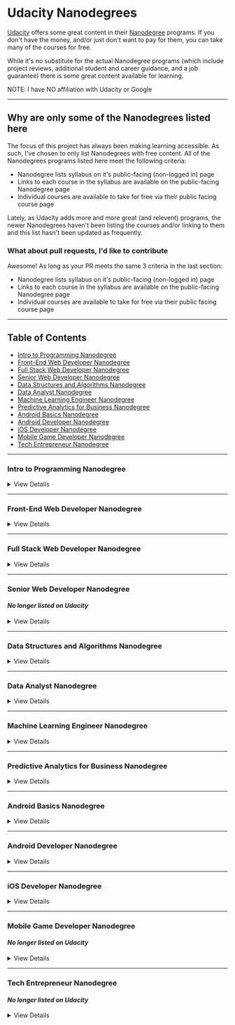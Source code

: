 # Udacity Nanodegrees

[Udacity](https://www.udacity.com/) offers some great content in their
[Nanodegree](https://www.udacity.com/nanodegree) programs. If you don't have
the money, and/or just don't want to pay for them, you can take many of the
courses for free.

While it's no substitute for the actual Nanodegree programs
(which include project reviews, additional student and career guidance, and a
job guarantee) there is some great content available for learning.

NOTE: I have NO affiliation with Udacity or Google

---

## Why are only some of the Nanodegrees listed here

The focus of this project has always been making learning accessible. As
such, I've chosen to only list Nanodegrees with free content. All of
the Nanodegrees programs listed here meet the following criteria:

* Nanodegree lists syllabus on it's public-facing (non-logged in) page
* Links to each course in the syllabus are available on the public-facing Nanodegree page
* Individual courses are available to take for free via their public facing course page

Lately, as Udacity adds more and more great (and relevent) programs, the
newer Nanodegrees haven't been listing the courses and/or linking to them and
this list hasn't been updated as frequently.

### What about pull requests, I'd like to contribute

Awesome! As long as your PR meets the same 3 criteria in the last section:

* Nanodegree lists syllabus on it's public-facing (non-logged in) page
* Links to each course in the syllabus are available on the public-facing Nanodegree page
* Individual courses are available to take for free via their public facing course page

---

## Table of Contents

* [Intro to Programming Nanodegree](#intro-to-programming-nanodegree)
* [Front-End Web Developer Nanodegree](#front-end-web-developer-nanodegree)
* [Full Stack Web Developer Nanodegree](#full-stack-web-developer-nanodegree)
* [Senior Web Developer Nanodegree](#senior-web-developer-nanodegree)
* [Data Structures and Algorithms Nanodegree](#data-structures-and-algorithms-nanodegree)
* [Data Analyst Nanodegree](#data-analyst-nanodegree)
* [Machine Learning Engineer Nanodegree](#machine-learning-engineer-nanodegree)
* [Predictive Analytics for Business Nanodegree](#predictive-analytics-for-business-nanodegree)
* [Android Basics Nanodegree](#android-basics-nanodegree)
* [Android Developer Nanodegree](#android-developer-nanodegree)
* [iOS Developer Nanodegree](#ios-developer-nanodegree)
* [Mobile Game Developer Nanodegree](#mobile-game-developer-nanodegree)
* [Tech Entrepreneur Nanodegree](#tech-entrepreneur-nanodegree)

---

### Intro to Programming Nanodegree

<details>
  <summary>View Details</summary>

Master the skills required to become a Front-End Web Developer, and start
building beautiful, responsive websites optimized for mobile and desktop
performance.

Learn the fundamentals of how the web works and gain a working knowledge of the
three foundational languages that power each and every website: HTML, CSS and
JavaScript.

1. [Intro to HTML and CSS](https://www.udacity.com/course/intro-to-html-and-css--ud304)
1. [Intro to Python Programming](https://www.udacity.com/course/introduction-to-python--ud1110)
1. [JavaScript Basics](https://www.udacity.com/course/javascript-basics--ud804)

</details>

---

### Front-End Web Developer Nanodegree

<details>
  <summary>View Details</summary>

Master the skills required to become a Front-End Web Developer, and start
building beautiful, responsive websites optimized for mobile and desktop
performance.

Learn the fundamentals of how the web works and gain a working knowledge of the
three foundational languages that power each and every website: HTML, CSS and
JavaScript.

1. [Intro to HTML and CSS](https://www.udacity.com/course/intro-to-html-and-css--ud304)
1. [Responsive Web Design Fundamentals](https://www.udacity.com/course/responsive-web-design-fundamentals--ud893)
1. [Responsive Images](https://www.udacity.com/course/responsive-images--ud882)
1. [JavaScript Basics](https://www.udacity.com/course/javascript-basics--ud804)
1. [Intro to jQuery](https://www.udacity.com/course/intro-to-jquery--ud245)
1. [Object-Oriented JavaScript](https://www.udacity.com/course/object-oriented-javascript--ud015)
1. [HTML5 Canvas](https://www.udacity.com/course/html5-canvas--ud292)
1. [Website Performance Optimization](https://www.udacity.com/course/website-performance-optimization--ud884)
1. [Browser Rendering Optimization](https://www.udacity.com/course/browser-rendering-optimization--ud860)
1. [Intro to AJAX](https://www.udacity.com/course/intro-to-ajax--ud110)
1. [JavaScript Design Patterns](https://www.udacity.com/course/javascript-design-patterns--ud989)
1. [JavaScript Testing](https://www.udacity.com/course/javascript-testing--ud549)
1. [Front-End Interview Prep](https://www.udacity.com/course/front-end-interview-prep--ud250)

</details>

---

### Full Stack Web Developer Nanodegree

<details>
  <summary>View Details</summary>

This program will prepare you for a job as a Full Stack Web Developer, and teach
you to build complex server-side web applications that use powerful relational
databases to persistently store data.

You’ll learn to build applications that can support any front-end, and scale to
support hundreds of thousands of users.

#### Part 1: Developer Tools

1. [Shell WorkShop](https://www.udacity.com/course/shell-workshop--ud206)
1. [Version Control with Git](https://www.udacity.com/course/version-control-with-git--ud123)
1. [HTTP & Webservers](https://www.udacity.com/course/http-web-servers--ud303)
1. [Networking For Developers](https://www.udacity.com/course/networking-for-web-developers--ud256)

#### Part 2: Databases with SQL & Python

1. [Intro to Relational Databases](https://www.udacity.com/course/intro-to-relational-databases--ud197)

#### Part 3: Servers, Authorization, and CRUD

1. [Full Stack Foundations](https://www.udacity.com/course/full-stack-foundations--ud088)
1. [Authentication & Authorization](https://www.udacity.com/course/authentication-authorization-oauth--ud330)
1. [RESTful APIs](https://www.udacity.com/course/designing-restful-apis--ud388)

#### Part 4: Deploying to Linux Servers

1. [Configuring Linux Web Servers](https://www.udacity.com/course/configuring-linux-web-servers--ud299)

#### Extracurricular Material

1. [Web Accessibility](https://www.udacity.com/course/web-accessibility--ud891)
1. [Javascript Design Patterns](https://www.udacity.com/course/javascript-design-patterns--ud989)
1. [Intro to AJAX](https://www.udacity.com/course/intro-to-ajax--ud110)

#### Interviewing

1. [Full-Stack Interview Prep](https://www.udacity.com/course/full-stack-interview-prep--ud252)

</details>

---

### Senior Web Developer Nanodegree

#### _No longer listed on Udacity_

<details>
  <summary>View Details</summary>

This program begins where our Front-End Web Developer Nanodegree program ends,
and is designed to give intermediate developers the chance to build on existing
front-end skills and master the newest technologies available.

This program ensures you’re supremely well-prepared to succeed in a Senior Web
Developer role.

1. [Building High Conversion Web Forms](https://www.udacity.com/course/building-high-conversion-web-forms--ud890)
1. [Web Tooling & Automation](https://www.udacity.com/course/web-tooling-automation--ud892)
1. [JavaScript Promises](https://www.udacity.com/course/javascript-promises--ud898)
1. [Offline Web Applications](https://www.udacity.com/course/offline-web-applications--ud899)
1. [Web Accessibility](https://www.udacity.com/course/web-accessibility--ud891)
1. [Front-End Frameworks](https://www.udacity.com/course/front-end-frameworks--ud894)
1. [Client-Server Communications](https://www.udacity.com/course/client-server-communication--ud897)

</details>

---

### Data Structures and Algorithms Nanodegree

<details>
  <summary>View Details</summary>

Ace Technical Coding Interviews

In this nanodegree you will learn data structures and algorithms by solving 80+ practice problems.
You will begin each course by learning to solve defined problems related to a particular data
structure and algorithm.

By the end of each course, you would be able to evaluate and assess
different data structures and algorithms for any open-ended problem and implement a solution based
on your design choices.

1. [Data Structures and Algorithms in Python](https://www.udacity.com/course/data-structures-and-algorithms-in-python--ud513)
1. [Intro to Algorithms](https://www.udacity.com/course/intro-to-algorithms--cs215)
1. [Intro to Theoretical Computer Science](https://www.udacity.com/course/intro-to-theoretical-computer-science--cs313)
1. [Computability, Complexity & Algorithms](https://www.udacity.com/course/computability-complexity-algorithms--ud061)
1. [Intro to Graduate Algorithms](https://www.udacity.com/course/introduction-to-graduate-algorithms--ud401)
1. [High Performance Computing](https://www.udacity.com/course/high-performance-computing--ud281)

</details>

---

### Data Analyst Nanodegree

<details>
  <summary>View Details</summary>

We built this program with expert analysts and scientists at leading technology
companies to ensure you master the exact skills necessary to build a career in
data science.

Learn to clean up messy data, uncover patterns and insights, make predictions using machine learning, and clearly communicate critical findings.

1. [Intro to Descriptive Statistics](https://www.udacity.com/course/intro-to-descriptive-statistics--ud827)
1. [Intro to Inferential Statistics](https://www.udacity.com/course/intro-to-inferential-statistics--ud201)
1. [Intro to Data Analysis](https://www.udacity.com/course/intro-to-data-analysis--ud170)
1. [Data Wrangling with MongoDB](https://www.udacity.com/course/data-wrangling-with-mongodb--ud032)
1. [Data Analysis with R](https://www.udacity.com/course/data-analysis-with-r--ud651)
1. [Intro to Machine Learning](https://www.udacity.com/course/intro-to-machine-learning--ud120)
1. [Data Visualization and D3.js](https://www.udacity.com/course/data-visualization-and-d3js--ud507)
1. [Intro to HTML and CSS](https://www.udacity.com/course/intro-to-html-and-css--ud304)
1. [JavaScript Basics](https://www.udacity.com/course/javascript-basics--ud804)
1. [A/B Testing](https://www.udacity.com/course/ab-testing--ud257)

</details>

---

### Machine Learning Engineer Nanodegree

<details>
  <summary>View Details</summary>

Machine learning represents a key evolution in the fields of computer
science, data analysis, software engineering, and artificial intelligence.

This program will teach you how to become a machine learning engineer,
and apply predictive models to massive data sets in fields like finance,
healthcare, education, and more.

1. [Intro to Descriptive Statistics](https://www.udacity.com/course/intro-to-descriptive-statistics--ud827)
1. [Intro to Data Science](https://www.udacity.com/course/intro-to-data-science--ud359)
1. [Intro to Artificial Intelligence](https://www.udacity.com/course/intro-to-artificial-intelligence--cs271)
1. [Intro to Machine Learning](https://www.udacity.com/course/intro-to-machine-learning--ud120)
1. [Deep Learning](https://www.udacity.com/course/intro-to-tensorflow-for-deep-learning--ud187)
1. [Reinforcement Learning](https://www.udacity.com/course/reinforcement-learning--ud600)
1. [Artificial Intelligence for Robotics](https://www.udacity.com/course/artificial-intelligence-for-robotics--cs373)
1. [Machine Learning for Trading](https://www.udacity.com/course/machine-learning-for-trading--ud501)
1. [Machine Learning Interview Preparation](https://www.udacity.com/course/machine-learning-interview-prep--ud1001)

</details>

---

### Predictive Analytics for Business Nanodegree

<details>
  <summary>View Details</summary>

As more and more companies incorporate predictive analytics into their data
strategies, demand for business analysts with these skills is growing rapidly,
and salaries are rising. This Nanodegree program will equip you with these very
in-demand skills, and no programming experience is required to enroll!

You’ll master the most important predictive techniques, work with leading
tools in the space, and learn to deliver high-value solutions to important
business problems.

1. [Problem Solving with Advanced Analytics](https://www.udacity.com/course/problem-solving-with-advanced-analytics--ud976)
1. [Creating an Analytical Dataset](https://www.udacity.com/course/creating-an-analytical-dataset--ud977)
1. [Classification Models](https://www.udacity.com/course/classification-models--ud978)
1. [Data Visualization in Tableau](https://www.udacity.com/course/data-visualization-in-tableau--ud1006)
1. [A/B Testing for Business Analysts](https://www.udacity.com/course/ab-testing--ud979)
1. [Time Series Forecasting](https://www.udacity.com/course/time-series-forecasting--ud980)
1. [Segmentation and Clustering](https://www.udacity.com/course/segmentation-and-clustering--ud981)

</details>

---

### Android Basics Nanodegree

<details>
  <summary>View Details</summary>

Android apps are everywhere, and learning to build them can be a fantastic
career move. No programming experience? No problem! The skills you learn in this
beginning Nanodegree program will accelerate your journey to becoming a working
Android Developer.

1. [Android Basics: User Interface](https://www.udacity.com/course/android-basics-user-interface--ud834)
1. [Android Basics: User Input](https://www.udacity.com/course/android-basics-user-input--ud836)
1. [Android Basics: Multi-screen Apps](https://www.udacity.com/course/android-basics-multi-screen-apps--ud839)
1. [Android Basics: Networking](https://www.udacity.com/course/android-basics-networking--ud843)
1. [Android Basics: Data Storage](https://www.udacity.com/course/android-basics-data-storage--ud845)

</details>

---

### Android Developer Nanodegree

<details>
  <summary>View Details</summary>

For intermediate Java developers pursuing Android specialization, this program
teaches the tools, principles, and patterns that underlie all Android
development.

The skills you learn in this Nanodegree program will help you master the
existing platform, and prepare you for the exciting opportunities in Android's
future.

1. [Developing Android Apps](https://www.udacity.com/course/new-android-fundamentals--ud851)
1. [Advanced Android App Development](https://www.udacity.com/course/advanced-android-app-development--ud855)
1. [Developing Android Apps with Kotlin](https://www.udacity.com/course/developing-android-apps-with-kotlin--ud9012)
1. [Advanced Android with Kotlin](https://www.udacity.com/course/advanced-android-with-kotlin--ud940)
1. [Gradle for Android and Java](https://www.udacity.com/course/gradle-for-android-and-java--ud867)
1. [Material Design for Android Developers](https://www.udacity.com/course/material-design-for-android-developers--ud862)
1. [Android Wear Development](https://www.udacity.com/course/android-wear-development--ud875A)
1. [Android Interview Prep](https://www.udacity.com/course/android-interview-prep--ud241)

</details>

---

### iOS Developer Nanodegree

<details>
  <summary>View Details</summary>

Being an iOS Developer is a remarkable occupation, and we’ve designed this
Nanodegree program to teach you the skills required to launch your career.

For those with previous object-oriented programming experience, you’ll learn
Swift and build a multitude of portfolio-worthy iOS apps to demonstrate your
expertise as an iOS Developer.

1. [Intro to iOS App Development with Swift](https://www.udacity.com/course/intro-to-ios-app-development-with-swift--ud585)
1. [UIKit Fundamentals](https://www.udacity.com/course/uikit-fundamentals--ud788)
1. [iOS Networking with Swift](https://www.udacity.com/course/ios-networking-with-swift--ud421)
1. [iOS Persistence and Core Data](https://www.udacity.com/course/ios-persistence-and-core-data--ud325)
1. [How to Make an iOS App](https://www.udacity.com/course/how-to-make-an-ios-app--ud607)
1. [Objective-C for Swift Developers](https://www.udacity.com/course/objective-c-for-swift-developers--ud1009)
1. [iOS Interview Prep](https://www.udacity.com/course/ios-interview-prep--ud240)
1. [Data Structures & Algorithms in Swift](https://www.udacity.com/course/data-structures-and-algorithms-in-swift--ud1011)

</details>

---

### Mobile Game Developer Nanodegree

#### _No longer listed on Udacity_

<details>
  <summary>View Details</summary>

If you want the skills to turn your game ideas into reality, or get ready to
jump into professional game development, this is the program for you!

The core of this Nanodegree program is libGDX, a powerful cross platform game
development framework that allows you to release your game on a variety of
devices and operating systems.

1. [2D Game Development with libGDX](https://www.udacity.com/course/2d-game-development-with-libgdx--ud405)
1. [How to Make a Platformer Using libGDX](https://www.udacity.com/course/how-to-make-a-platformer-using-libgdx--ud406)
1. [Engagement & Monetization | Mobile Games](https://www.udacity.com/course/engagement-monetization-mobile-games--ud407)

</details>

---

### Tech Entrepreneur Nanodegree

#### _No longer listed on Udacity_

<details>
  <summary>View Details</summary>

Our Tech Entrepreneur Nanodegree program teaches you the skills you need to
create your own revenue-generating app, and build a successful business around
it. You’ll learn to succeed the Silicon Valley way!

Built in partnership with Google, this program mixes theory and practice to
show students how to transform ideas into market-ready products.

1. [Product Design](https://www.udacity.com/course/product-design--ud509)
1. [App Monetization](https://www.udacity.com/course/app-monetization--ud518)
1. [Rapid Prototyping](https://www.udacity.com/course/rapid-prototyping--ud723)
1. [App Marketing](https://www.udacity.com/course/app-marketing--ud719)
1. [Get Your Startup Started](https://www.udacity.com/course/get-your-startup-started--ud806)

</details>
